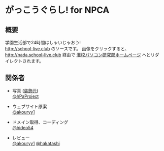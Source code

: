# がっこうぐらし! for NPCA

## 概要

学園生活部で24時間はしゃいじゃおう!  
http://school-live.club のソースです。
画像をクリックすると、 http://nada.school-live.club 経由で [灘校パソコン研究部ホームページ](http://npca.jp) へとリダイレクトされます。

## 関係者
* 写真 ([装飾元](http://gakkougurashi.com/news/index00410000.html))  
[@hPaProject](https://twitter.com/hPaProject)

* ウェブサイト原案  
[@akouryy1](https://twitter.com/akouryy1)

* ドメイン取得、コーディング  
[@hideo54](https://twitter.com/hideo54)

* レビュー  
[@akouryy1](https://twitter.com/akouryy1)
[@hakatashi](https://twitter.com/hakatashi)
